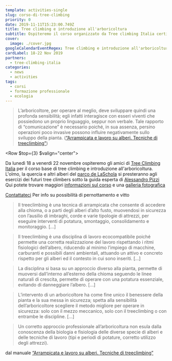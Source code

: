 ```yaml
---
template: activities-single
slug: corso-di-tree-climbing
priority: 0
date: 2019-11-11T15:23:00.749Z
title: Tree climbing e introduzione all'arboricoltura
subtitle: Ospiteremo il corso organizzato da Tree climbing Italia certificato per l'attività lavorativa sugli alberi
cover: 
  image: ./cover.jpg
googleCalendarEventRegex: Tree climbing e introduzione all'arboricoltura
cardLabel: 18-22 Nov 2019
partners:
  - tree-climbing-italia
categories:
  - news
  - activities
tags:
  - corsi
  - formazione professionale
  - ecologia
---
```


<EntryInfo variant="location" label="A LaSchola" value="[Via Maroni 13, Casciago 21020, VA](https://g.page/laschola?share)"/>
<EntryInfo variant="facebook" label="Segui l'evento" value="[su facebook](https://www.facebook.com/events/1902768433202738/)"/>

>L’arboricoltore, per operare al meglio, deve sviluppare quindi una profonda sensibilità; egli infatti interagisce con esseri viventi che possiedono un proprio linguaggio, seppur non verbale. Tale rapporto di “comunicazione” è necessario poiché, in sua assenza, persino operazioni poco invasive possono influire negativamente sullo sviluppo della pianta. ([“Arrampicata e lavoro su alberi. Tecniche di treeclimbing”](http://www.regione.piemonte.it/foreste/images/files/pubblicazioni/manuale_treeclimbing_rev.pdf))

<Row $top={3} $valign="center">
<Col md={6} $initial>

Da lunedì 18 a venerdì 22 novembre ospiteremo gli amici di [Tree Climbing Italia](https://treeclimbing.it) per il corso base di tree climbing e introduzione all'arboricoltura. L'olmo, la quercia e altri alberi del [parco de LaSchola](/spaces/parco) si presteranno agli esercizi dei futuri tree climbers sotto la guida esperta di [Alessandro Pizzi](https://treeclimbing.it/chi-siamo/) Qui potete trovare maggiori [informazioni sul corso](https://treeclimbing.it/galleria-e-video/corso-base-tree-climbing/) e una [galleria fotografica](https://treeclimbing.it/galleria-e-video/corso-base-tree-climbing/)

</Col>
<Col md={6}>
<Alert>

[Contattateci](/pages/contacts) Per info su possibilità di pernottamento e vitto

</Alert>
</Col>
</Row>

<Row>
<Col $columned>

>Il treeclimbing è una tecnica di arrampicata che consente di accedere alla chioma, o a parti degli alberi d’alto fusto, muovendosi in sicurezza con l’ausilio di imbraghi, corde e varie tipologie di attrezzi, per eseguire interventi di potatura, smontaggio, consolidamento e monitoraggio.
[...]

>Il treeclimbing è una disciplina di lavoro ecocompatibile poiché permette una corretta realizzazione del lavoro rispettando i ritmi fisiologici dell’albero, riducendo al minimo l’impiego di macchine, carburanti e possibili danni ambientali, attuando un attivo e concreto rispetto per gli alberi ed il contesto in cui sono inseriti.
[...]

>La disciplina si basa su un approccio diverso alla pianta, permette di muoversi dall’interno all’esterno della chioma seguendo le linee naturali di crescita, permette di operare con una potatura essenziale, evitando di danneggiare l’albero.
[...]

>L’intervento di un arboricoltore ha come fine unico il benessere della pianta e la sua messa in sicurezza; spetta alla sensibilità dell’arboricoltore scegliere il metodo migliore per operare in sicurezza: solo con il mezzo meccanico, solo con il treeclimbing o con entrambe le discipline.
[...]

>Un corretto approccio professionale all’arboricoltura non esula dalla conoscenza della biologia e fisiologia delle diverse specie di alberi e delle tecniche di lavoro (tipi e periodi di potature, corretto utilizzo degli attrezzi).

dal manuale [“Arrampicata e lavoro su alberi. Tecniche di treeclimbing”](http://www.regione.piemonte.it/foreste/images/files/pubblicazioni/manuale_treeclimbing_rev.pdf)

</Col>
</Row>
